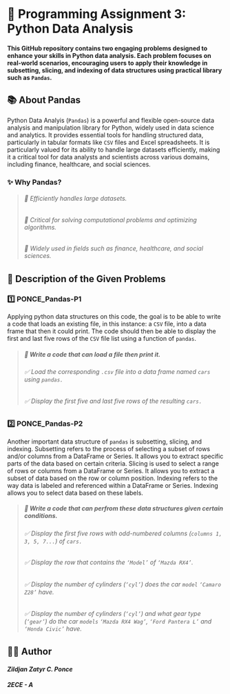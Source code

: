 # 📝 Programming Assignment 3: Python Data Analysis
#### This GitHub repository contains two engaging problems designed to enhance your skills in Python data analysis. Each problem focuses on real-world scenarios, encouraging users to apply their knowledge in subsetting, slicing, and indexing of data structures using practical library such as ```Pandas```. 

## 📚 About Pandas
Python Data Analyis (```Pandas```) is a powerful and flexible open-source data analysis and manipulation library for Python, widely used in data science and analytics. It provides essential tools for handling structured data, particularly in tabular formats like ```CSV``` files and Excel spreadsheets. It is particularly valued for its ability to handle large datasets efficiently, making it a critical tool for data analysts and scientists across various domains, including finance, healthcare, and social sciences. 
### ✨ Why Pandas? 
> ###### 🔹 Efficiently handles large datasets.
> ###### 🔹 Critical for solving computational problems and optimizing algorithms.
> ###### 🔹 Widely used in fields such as finance, healthcare, and social sciences.

## 📑 Description of the Given Problems
### 1️⃣ PONCE_Pandas-P1
Applying python data structures on this code, the goal is to be able to write a code that loads an existing file, in this instance: a ```CSV``` file, into a data frame that then it could print. The code should then be able to display the first and last five rows of the ```CSV``` file list using a function of ```pandas```.

> ##### 🎯 **Write a code that can load a file then print it.**
> ###### ✅ *Load the corresponding ```.csv``` file into a data frame named ```cars``` using ```pandas.```*
> ###### ✅ *Display the first five and last five rows of the resulting ```cars.```*

### 2️⃣ PONCE_Pandas-P2
Another important data structure of ```pandas``` is subsetting, slicing, and indexing. Subsetting refers to the process of selecting a subset of rows and/or columns from a DataFrame or Series. It allows you to extract specific parts of the data based on certain criteria. Slicing is used to select a range of rows or columns from a DataFrame or Series. It allows you to extract a subset of data based on the row or column position. Indexing refers to the way data is labeled and referenced within a DataFrame or Series. Indexing allows you to select data based on these labels. 

> ##### 🎯 **Write a code that can perfrom these data structures given certain conditions.** 
> ###### ✅ *Display the first five rows with odd-numbered columns (```columns 1, 3, 5, 7...```) of ```cars.```*
> ###### ✅ *Display the row that contains the ```‘Model’``` of ```‘Mazda RX4’```.*
> ###### ✅ *Display the number of cylinders (```‘cyl’```) does the car ```model``` ```‘Camaro Z28’``` have.*
> ###### ✅ *Display the number of cylinders (```‘cyl’```) and what gear type (```‘gear’```) do the car ```models``` ```‘Mazda RX4 Wag’```, ```‘Ford Pantera L’``` and ```‘Honda Civic’``` have.*


## 👨‍💻 Author
#### *Zildjan Zatyr C. Ponce* 
##### *2ECE - A*

